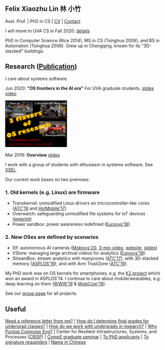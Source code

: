 ## Felix Xiaozhu Lin   林 小竹

Asst. Prof. | PhD in CS | [CV](/cv.pdf) | [Contact](/contact.html)

I will move to UVA CS in Fall 2020. [details](/leaving.pdf) 

PhD in Computer Science (Rice 2014), MS in CS (Tsinghua 2008), and BS in Automation (Tsinghua 2006). Grew up in Chongqing, known for its "3D-stacked" buildings. 

<!--- 
**I care system software for addressing challenges raised by new workloads and new hardware. My recent work includes OS support for stream processing, for heterogeneous memory, and for wearable devices.**
-->

## Research ([Publication](https://thexsel.github.io/papers.html))

<!--- 
I care about systems software -- mostly for computers consuming power roughly in the (10 Milliwatt, 500 Watt) range. 
Today they include sensors, smart phones/devices, and edge servers. 
-->

I care about systems software. 

Jun 2020: **"OS frontiers in the AI era"** For UVA graduate students. [slides](https://www.slideshare.net/secret/4GjP2jyTXuau6x) [video](https://youtu.be/Ntm388nz2CY)

<a href="https://www.slideshare.net/secret/4GjP2jyTXuau6x/">
<img src="/img/3flavors.png" width="200">
</a>  


Mar 2019: **Overview** [slides](https://www.slideshare.net/secret/JS0VXXRm579Wnu)

<!-- **My _kenshō_ on systems research** (2018-12) [PDF]()
-->

I work with a group of students with ethusiasm in systems software. See [XSEL](http://xsel.rocks). 

Our current work bases on two premises: 

### 1. Old kernels (e.g. Linux) are firmware 
* Transkernel: unmodified Linux drivers on microcontroller-like cores ([ATC'19](https://arxiv.org/abs/1811.05000) and [HotMobile'17](https://thexsel.github.io/papers/hotmobile17.pdf)).
* Overwatch: safeguarding unmodified file systems for IoT devices ([preprint](https://arxiv.org/abs/1902.06327))
* Power sandbox: power awareness redefined ([Eurosys'18](https://thexsel.github.io/p/psbox/index.html)).

### 2. New OSes are defined by scenarios 
* Elf: autonomous AI cameras ([Mobisys'20](https://arxiv.org/abs/1909.00841), [3-min video](https://www.dropbox.com/s/rv71kw1frkp9yqu/elf-3min.mp4?dl=0), [website](https://xumengwei.github.io/projects/elf.html), [slides](https://xumengwei.github.io/files/MobiSys-Elf-slides.pdf))
* VStore: managing large archival videos for analytics ([Eurosys'19](https://arxiv.org/abs/1810.01794)). 
* StreamBox: stream analytics with manycores ([ATC'17](https://thexsel.github.io/p/streambox/index.html)), with 3D-stacked memory ([ASPLOS'19](https://arxiv.org/abs/1901.01328)), and with Arm TrustZone ([ATC'19](https://arxiv.org/abs/1808.05078)).


My PhD work was on OS kernels for smartphones, e.g. the [K2 project](http://www.k2os.org) which won an award in ASPLOS'14. I continue to care about mobile/wearables, e.g. deep learning on them ([WWW'19](https://arxiv.org/abs/1812.05448) & [MobiCom'18](https://arxiv.org/abs/1712.01670)). 

See our [group page](http://xsel.rocks) for all projects.

<!---
At Purdue, I work with a group of graduate students who share the above opinion (sometimes). See our [group page](http://xsel.rocks) for all the projects.
-->

## Useful 

[Need a reference letter from me?](/letter-policy.pdf)
| [How do I determine final grades for undergrad classes?](/final-grades.pdf)
| [How do we work with undergrads in research?](/undergrad-research.pdf)
| [Why Purdue Computer Eng?](https://engineering.purdue.edu/ComputerEngineering/) 
| Center for Resilient Infrastructures, Systems, and Processes ([CRISP](https://engineering.purdue.edu/CRISP))
| [CompE graduate seminar](/gradtalks/index.html)
| [To PhD applicants](/hiring.html)
| [To signature requesters](/sign.html)
| [Name in Chinese](/img/name.jpg)


